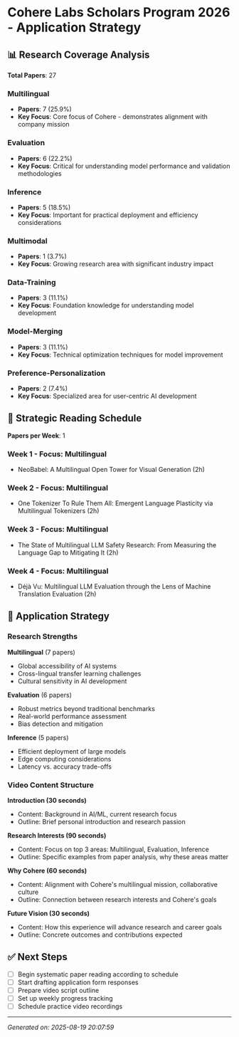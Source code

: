# Cohere Labs Scholars Program 2026 - Application Strategy

## 📊 Research Coverage Analysis

**Total Papers**: 27

### Multilingual
- **Papers**: 7 (25.9%)
- **Key Focus**: Core focus of Cohere - demonstrates alignment with company mission

### Evaluation
- **Papers**: 6 (22.2%)
- **Key Focus**: Critical for understanding model performance and validation methodologies

### Inference
- **Papers**: 5 (18.5%)
- **Key Focus**: Important for practical deployment and efficiency considerations

### Multimodal
- **Papers**: 1 (3.7%)
- **Key Focus**: Growing research area with significant industry impact

### Data-Training
- **Papers**: 3 (11.1%)
- **Key Focus**: Foundation knowledge for understanding model development

### Model-Merging
- **Papers**: 3 (11.1%)
- **Key Focus**: Technical optimization techniques for model improvement

### Preference-Personalization
- **Papers**: 2 (7.4%)
- **Key Focus**: Specialized area for user-centric AI development

## 📅 Strategic Reading Schedule

**Papers per Week**: 1

### Week 1 - Focus: Multilingual
- NeoBabel: A Multilingual Open Tower for Visual Generation (2h)

### Week 2 - Focus: Multilingual
- One Tokenizer To Rule Them All: Emergent Language Plasticity via Multilingual Tokenizers (2h)

### Week 3 - Focus: Multilingual
- The State of Multilingual LLM Safety Research: From Measuring the Language Gap to Mitigating It (2h)

### Week 4 - Focus: Multilingual
- Déjà Vu: Multilingual LLM Evaluation through the Lens of Machine Translation Evaluation (2h)

## 🎯 Application Strategy

### Research Strengths
**Multilingual** (7 papers)
- Global accessibility of AI systems
- Cross-lingual transfer learning challenges
- Cultural sensitivity in AI development

**Evaluation** (6 papers)
- Robust metrics beyond traditional benchmarks
- Real-world performance assessment
- Bias detection and mitigation

**Inference** (5 papers)
- Efficient deployment of large models
- Edge computing considerations
- Latency vs. accuracy trade-offs

### Video Content Structure
**Introduction (30 seconds)**
- Content: Background in AI/ML, current research focus
- Outline: Brief personal introduction and research passion

**Research Interests (90 seconds)**
- Content: Focus on top 3 areas: Multilingual, Evaluation, Inference
- Outline: Specific examples from paper analysis, why these areas matter

**Why Cohere (60 seconds)**
- Content: Alignment with Cohere's multilingual mission, collaborative culture
- Outline: Connection between research interests and Cohere's goals

**Future Vision (30 seconds)**
- Content: How this experience will advance research and career goals
- Outline: Concrete outcomes and contributions expected

## ✅ Next Steps

- [ ] Begin systematic paper reading according to schedule
- [ ] Start drafting application form responses
- [ ] Prepare video script outline
- [ ] Set up weekly progress tracking
- [ ] Schedule practice video recordings

---
*Generated on: 2025-08-19 20:07:59*
